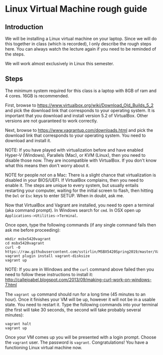 # Linux Virtual Machine rough guide

## Introduction

We will be installing a Linux virtual machine on your laptop.  Since we will do this together in class (which is recorded),
I only describe the rough steps here.  You can always watch the lecture again if you need to be reminded
of the steps.

We will work almost exclusively in Linux this semester.


## Steps

The minimum system required for this class is a laptop with 8GB of ram and 4 cores.  16GB is recommended.

First, browse to https://www.virtualbox.org/wiki/Download_Old_Builds_5_2 and pick the download link that corresponds to your operating system.
It is important that you download and install version 5.2 of VirtualBox.  Other versions are not guaranteed to work correctly.

Next, browse to https://www.vagrantup.com/downloads.html and pick the download link that corresponds to your operating system.
You need to download and install it.

NOTE:  If you have played with virtualization before and have enabled Hyper-V (Windows), Parallels (Mac), or KVM (Linux), then you
need to disable those now.  They are incompatible with VirtualBox.  If you don't know what this means then don't worry about it.

NOTE for people *not* on a Mac:  There is a slight chance that virtualization is disabled in your BIOS/UEFI.  If VirtualBox
complains, then you need to enable it.  The steps are unique to every system,
but usually entails restarting your computer, waiting for the initial screen to flash, then hitting the `Del` or `Esc` keys to enter SETUP.
When in doubt, ask me.

Now that VirtualBox and Vagrant are installed, you need to open a terminal (aka command prompt).  In Windows search for
`cmd`.  In OSX open up `Applications->Utilities->Terminal`.

Once open, type the following commands (if any single command fails then ask me before proceeding):

```
mkdir msbx5420vagrant
cd msbx5420vagrant
curl -O https://raw.githubusercontent.com/sstirlin/MSBX5420Spring2019/master/Vagrantfile
vagrant plugin install vagrant-disksize
vagrant up
```

NOTE:  If you are in Windows and the `curl` command above failed then you need to follow these instructions to install it:
http://callejoabel.blogspot.com/2013/09/making-curl-work-on-windows-7.html

The `vagrant up` command should run for a long time (45 minutes to an hour).  Once it finishes your VM will be up, however it
will not be in a usable state.  You need to restart it.  Type the following commands into your terminal (the first will take 30 seconds,
the second will take probably several minutes):

```
vagrant halt
vagrant up
```

Once your VM comes up you will be presented with a login prompt.  Choose the `vagrant` user.  The password is `vagrant`.  Congratulations!
You have a functioning Linux virtual machine now.
